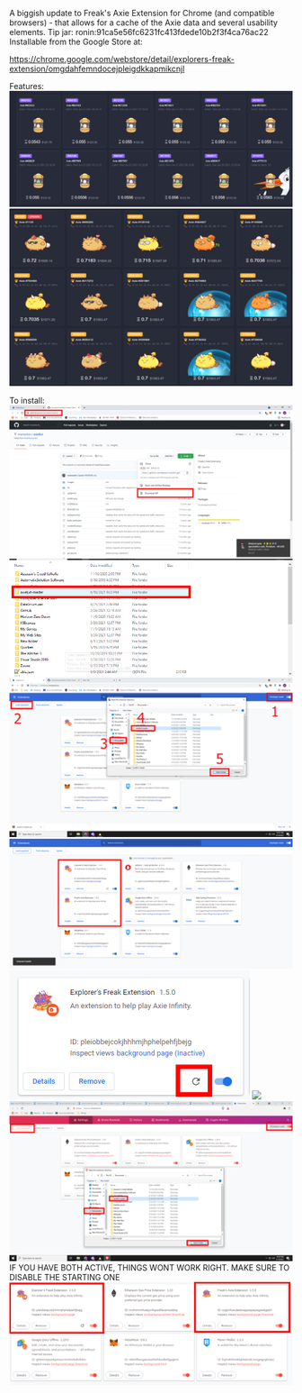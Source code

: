 A biggish update to Freak's Axie Extension for Chrome (and compatible browsers) - that allows for a cache of the Axie data and several usability elements.
Tip jar: ronin:91ca5e56fc6231fc413fdede10b2f3f4ca76ac22
Installable from the Google Store at:

https://chrome.google.com/webstore/detail/explorers-freak-extension/omgdahfemndocejpleigdkkapmikcnjl

Features:
<img src="/readme_images/look1.png">
<img src="/readme_images/look2.png">

To install:
<img src="/readme_images/look4.png">
<img src="/readme_images/look5.png">
<img src="/readme_images/look6.png">
<img src="/readme_images/look8.png">
<img src="/readme_images/look9.png">
<img src="/readme_images/look10.png">
<img src="/readme_images/look11.png">
IF YOU HAVE BOTH ACTIVE, THINGS WONT WORK RIGHT. MAKE SURE TO DISABLE THE STARTING ONE
<img src="/readme_images/look12.png">
